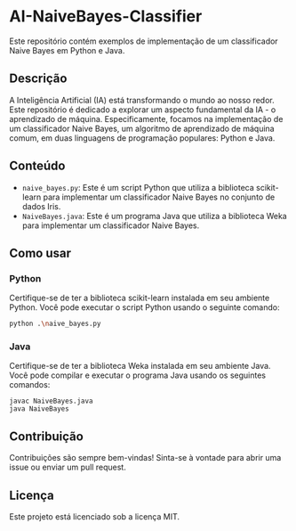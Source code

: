 # AI-NaiveBayes-Classifier

Este repositório contém exemplos de implementação de um classificador Naive Bayes em Python e Java.

## Descrição

A Inteligência Artificial (IA) está transformando o mundo ao nosso redor. Este repositório é dedicado a explorar um aspecto fundamental da IA - o aprendizado de máquina. Especificamente, focamos na implementação de um classificador Naive Bayes, um algoritmo de aprendizado de máquina comum, em duas linguagens de programação populares: Python e Java.

## Conteúdo

- `naive_bayes.py`: Este é um script Python que utiliza a biblioteca scikit-learn para implementar um classificador Naive Bayes no conjunto de dados Iris.
- `NaiveBayes.java`: Este é um programa Java que utiliza a biblioteca Weka para implementar um classificador Naive Bayes.

## Como usar

### Python

Certifique-se de ter a biblioteca scikit-learn instalada em seu ambiente Python. Você pode executar o script Python usando o seguinte comando:

```bash
python .\naive_bayes.py
```

### Java
Certifique-se de ter a biblioteca Weka instalada em seu ambiente Java. Você pode compilar e executar o programa Java usando os seguintes comandos:

```
javac NaiveBayes.java
java NaiveBayes
```
## Contribuição
Contribuições são sempre bem-vindas! Sinta-se à vontade para abrir uma issue ou enviar um pull request.

## Licença
Este projeto está licenciado sob a licença MIT.